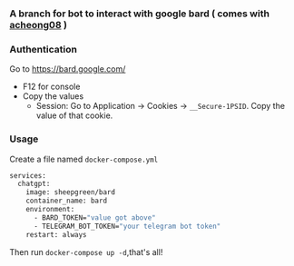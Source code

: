 ### A branch for bot to interact with google bard ( comes with [acheong08](https://github.com/acheong08/Bard) )
### Authentication
Go to https://bard.google.com/

- F12 for console
- Copy the values
  - Session: Go to Application → Cookies → `__Secure-1PSID`. Copy the value of that cookie.
### Usage
Create a file named `docker-compose.yml`
```bash
services:
  chatgpt:
    image: sheepgreen/bard
    container_name: bard
    environment:
      - BARD_TOKEN="value got above"
      - TELEGRAM_BOT_TOKEN="your telegram bot token"
    restart: always
```
Then run `docker-compose up -d`,that's all!
